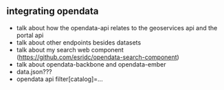## integrating opendata

- talk about how the opendata-api relates to the geoservices api and the portal api
- talk about other endpoints besides datasets
- talk about my search web component (https://github.com/esridc/opendata-search-component)
- talk about opendata-backbone and opendata-ember
- data.json???
- opendata api filter[catalog]=...
